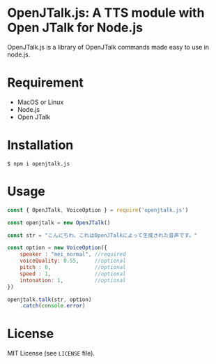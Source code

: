 # OpenJTalk.js: A TTS module with Open JTalk for Node.js
OpenJTalk.js is a library of OpenJTalk commands made easy to use in node.js.

# Requirement
* MacOS or Linux
* Node.js
* Open JTalk

# Installation
``` shell
$ npm i openjtalk.js
```
# Usage
``` javascript
const { OpenJTalk, VoiceOption } = require('openjtalk.js')

const openjtalk = new OpenJTalk()

const str = "こんにちわ、これはOpenJTalkによって生成された音声です。"

const option = new VoiceOption({
    speaker : "mei_normal", //required
    voiceQuality: 0.55,     //optional
    pitch : 0,              //optional
    speed : 1,              //optional
    intonation: 1,          //optional
})

openjtalk.talk(str, option)
    .catch(console.error)
```

# License
MIT License (see `LICENSE` file).